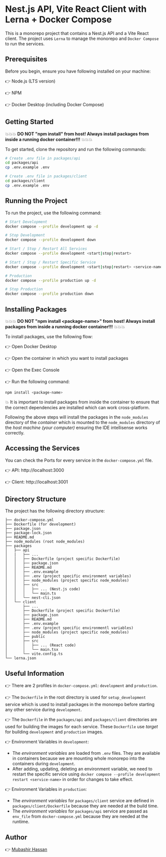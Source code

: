 # Nest.js API, Vite React Client with Lerna + Docker Compose

This is a monorepo project that contains a Nest.js API and a Vite React client. The project uses `Lerna` to manage the monorepo and `Docker Compose` to run the services.

## Prerequisites

Before you begin, ensure you have following installed on your machine:

👉 Node.js (LTS version)

👉 NPM

👉 Docker Desktop (including Docker Compose)

## Getting Started

💥💥💥 **DO NOT "npm install" from host! Always install packages from inside a running docker container!!!** 💥💥💥

To get started, clone the repository and run the following commands:

```bash
# Create .env file in packages/api
cd packages/api
cp .env.example .env

# Create .env file in packages/client
cd packages/client
cp .env.example .env
```

## Running the Project

To run the project, use the following command:

```bash
# Start Development
docker compose --profile development up -d

# Stop Development
docker compose --profile development down

# Start / Stop / Restart All Services
docker compose --profile development <start|stop|restart>

# Start / Stop / Restart Specific Service
docker compose --profile development <start|stop|restart> <service-name>

# Production
docker compose --profile production up -d

# Stop Production
docker compose --profile production down
```

## Installing Packages

💥💥💥 **DO NOT "npm install \<package-name\>" from host! Always install packages from inside a running docker container!!!** 💥💥💥

To install packages, use the following flow:

👉 Open Docker Desktop

👉 Open the container in which you want to install packages

👉 Open the Exec Console

👉 Run the following command:

```bash
npm install <package-name>
```

💥 It is important to install packages from inside the container to ensure that the correct dependencies are installed which can work cross-platform.

Following the above steps will install the packages in the `node_modules` directory of the _container_ which is mounted to the `node_modules` directory of the _host machine (your computer)_ ensuring the IDE intellisense works correctly.

## Accessing the Services

You can check the Ports for every service in the `docker-compose.yml` file.

👉 API: http://localhost:3000

👉 Client: http://localhost:3001

## Directory Structure

The project has the following directory structure:

```
├── docker-compose.yml
├── Dockerfile (for development)
├── package.json
├── package-lock.json
├── README.md
├── node_modules (root node_modules)
├── packages
│   ├── api
│   |   ├── ...
│   │   ├── Dockerfile (project specific Dockerfile)
│   │   ├── package.json
│   │   ├── README.md
│   │   ├── .env.example
│   │   ├── .env (project specific environment variables)
│   │   ├── node_modules (project specific node_modules)
│   │   ├── src
│   │   │   ├── ... (Nest.js code)
│   │   │   └── main.ts
│   │   └── nest-cli.json
│   └── client
│       ├── ...
│       ├── Dockerfile (project specific Dockerfile)
│       ├── package.json
│       ├── README.md
│       ├── .env.example
│       ├── .env (project specific environmentl variables)
│       ├── node_modules (project specific node_modules)
│       ├── public
│       ├── src
│       │   ├── ... (React code)
│       │   └── main.tsx
│       └── vite.config.ts
└── lerna.json
```

## Useful Information

👉 There are 2 profiles in `docker-compose.yml`: `development` and `production`.

👉 The `Dockerfile` in the root directory is used for `setup_development` service which is used to install packages in the monorepo before starting any other service during `development`.

👉 The `Dockerfile` in the `packages/api` and `packages/client` directories are used for building the images for each service. These `Dockerfile` use _target_ for building `development` and `production` images.

👉 Environment Variables in `development`:

- The _environment variables_ are loaded from `.env` files. They are available in containers because we are mounting whole monorepo into the containers during `development`.
- After adding, updating, deleting an environment variable, we need to restart the specific service using `docker compose --profile development restart <service-name>` in order for changes to take effect.

👉 Environment Variables in `production`:

- The _environment variables_ for `packages/client` service are defined in `packages/client/Dockerfile` because they are needed at the build time.
- The _environment variables_ for `packages/api` service are passed as `env_file` from `docker-compose.yml` because they are needed at the runtime.

## Author

👉 [Mubashir Hassan](https://mhm13.dev)

